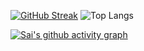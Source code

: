 [![GitHub Streak](https://streak-stats.demolab.com?user=SaiGaneshGupta6&theme=dark)](https://git.io/streak-stats)
![Top Langs](https://github-readme-stats.vercel.app/api/top-langs/?username=SaiGaneshGupta6&layout=compact&theme=radical)

[![Sai's github activity graph](https://github-readme-activity-graph.vercel.app/graph?username=SaiGaneshGupta6&theme=github-compact&bg_color=000000&area=true&days=60&custom_title=My%20Contributions%20in%20last%20two%20months)](https://github.com/ashutosh00710/github-readme-activity-graph)
